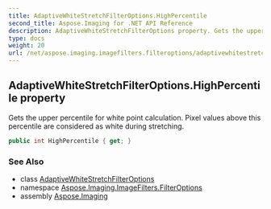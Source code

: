 ```yaml
---
title: AdaptiveWhiteStretchFilterOptions.HighPercentile
second_title: Aspose.Imaging for .NET API Reference
description: AdaptiveWhiteStretchFilterOptions property. Gets the upper percentile for white point calculation. Pixel values above this percentile are considered as white during stretching
type: docs
weight: 20
url: /net/aspose.imaging.imagefilters.filteroptions/adaptivewhitestretchfilteroptions/highpercentile/
---
```

## AdaptiveWhiteStretchFilterOptions.HighPercentile property

Gets the upper percentile for white point calculation. Pixel values above this percentile are considered as white during stretching.

```csharp
public int HighPercentile { get; }
```

### See Also

* class [AdaptiveWhiteStretchFilterOptions](../)
* namespace [Aspose.Imaging.ImageFilters.FilterOptions](../../adaptivewhitestretchfilteroptions/)
* assembly [Aspose.Imaging](../../../)


